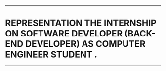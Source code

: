---
# REPRESENTATION THE INTERNSHIP ON SOFTWARE DEVELOPER (BACK-END DEVELOPER) AS COMPUTER ENGINEER STUDENT .
<hr>
